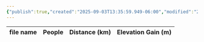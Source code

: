 ```yaml
---
{"publish":true,"created":"2025-09-03T13:35:59.949-06:00","modified":"2025-09-03T14:57:57.301-06:00","published":"2025-09-03T14:57:57.301-06:00","tags":["route"],"cssclasses":"","elevation":null,"region":"Lake Louise","location":null,"DWYT":null,"Kane":"Easy","completed":false}
---
```



| file name | People | Distance (km) | Elevation Gain (m) |
| --------- | ------ | ------------- | ------------------ |